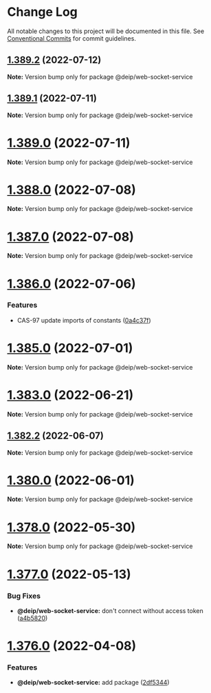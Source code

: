 # Change Log

All notable changes to this project will be documented in this file.
See [Conventional Commits](https://conventionalcommits.org) for commit guidelines.

## [1.389.2](https://github.com/DEIPworld/casimir-frontend/compare/v1.389.1...v1.389.2) (2022-07-12)

**Note:** Version bump only for package @deip/web-socket-service





## [1.389.1](https://github.com/DEIPworld/casimir-frontend/compare/v1.389.0...v1.389.1) (2022-07-11)

**Note:** Version bump only for package @deip/web-socket-service





# [1.389.0](https://github.com/DEIPworld/casimir-frontend/compare/v1.388.0...v1.389.0) (2022-07-11)

**Note:** Version bump only for package @deip/web-socket-service





# [1.388.0](https://github.com/DEIPworld/casimir-frontend/compare/v1.387.1...v1.388.0) (2022-07-08)

**Note:** Version bump only for package @deip/web-socket-service





# [1.387.0](https://github.com/DEIPworld/casimir-frontend/compare/v1.386.0...v1.387.0) (2022-07-08)

**Note:** Version bump only for package @deip/web-socket-service





# [1.386.0](https://github.com/DEIPworld/casimir-frontend/compare/v1.385.1...v1.386.0) (2022-07-06)


### Features

* CAS-97 update imports of constants ([0a4c37f](https://github.com/DEIPworld/casimir-frontend/commit/0a4c37f107e78a032940e9d172bb349f5376353e))





# [1.385.0](https://github.com/DEIPworld/casimir-frontend/compare/v1.384.0...v1.385.0) (2022-07-01)

**Note:** Version bump only for package @deip/web-socket-service





# [1.383.0](https://github.com/DEIPworld/casimir-frontend/compare/v1.382.2...v1.383.0) (2022-06-21)

**Note:** Version bump only for package @deip/web-socket-service





## [1.382.2](https://github.com/DEIPworld/casimir-frontend/compare/v1.382.1...v1.382.2) (2022-06-07)

**Note:** Version bump only for package @deip/web-socket-service





# [1.380.0](https://github.com/DEIPworld/casimir-frontend/compare/v1.379.0...v1.380.0) (2022-06-01)

**Note:** Version bump only for package @deip/web-socket-service





# [1.378.0](https://github.com/DEIPworld/casimir-frontend/compare/v1.377.0...v1.378.0) (2022-05-30)

**Note:** Version bump only for package @deip/web-socket-service





# [1.377.0](https://github.com/DEIPworld/casimir-frontend/compare/v1.376.0...v1.377.0) (2022-05-13)


### Bug Fixes

* **@deip/web-socket-service:** don't connect without access token ([a4b5820](https://github.com/DEIPworld/casimir-frontend/commit/a4b58203336e96c2133176e8837f58a812e2b083))





# [1.376.0](https://github.com/DEIPworld/casimir-frontend/compare/v1.375.1...v1.376.0) (2022-04-08)


### Features

* **@deip/web-socket-service:** add package ([2df5344](https://github.com/DEIPworld/casimir-frontend/commit/2df53442985f21f4f9f74c659bf8e9268ee51f7a))
